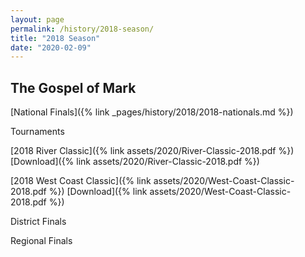```yaml
---
layout: page
permalink: /history/2018-season/
title: "2018 Season"
date: "2020-02-09"
---
```


## The Gospel of Mark

[National Finals]({% link _pages/history/2018/2018-nationals.md %})

Tournaments

[2018 River Classic]({% link assets/2020/River-Classic-2018.pdf %}) [Download]({% link assets/2020/River-Classic-2018.pdf %})

[2018 West Coast Classic]({% link assets/2020/West-Coast-Classic-2018.pdf %}) [Download]({% link assets/2020/West-Coast-Classic-2018.pdf %})

District Finals

Regional Finals
